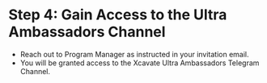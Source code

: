 # Step 4: Gain Access to the Ultra Ambassadors Channel

* Reach out to Program Manager as instructed in your invitation email.  &#x20;
* You will be granted access to the Xcavate Ultra Ambassadors Telegram Channel.

